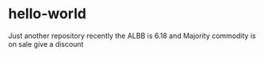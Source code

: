 # hello-world
Just another repository 
recently the ALBB is 6.18 and Majority commodity is on sale give a discount
